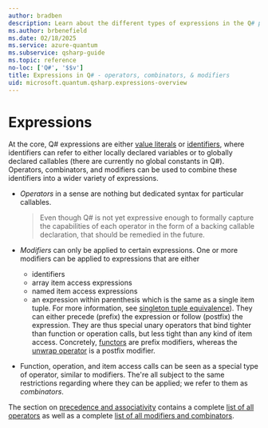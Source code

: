 ```yaml
---
author: bradben
description: Learn about the different types of expressions in the Q# programming language.
ms.author: brbenefield
ms.date: 02/18/2025
ms.service: azure-quantum
ms.subservice: qsharp-guide
ms.topic: reference
no-loc: ['Q#', '$$v']
title: Expressions in Q# - operators, combinators, & modifiers
uid: microsoft.quantum.qsharp.expressions-overview
---
```


# Expressions

At the core, Q# expressions are either [value literals](xref:microsoft.quantum.qsharp.valueliterals) or [identifiers](xref:microsoft.quantum.qsharp.expressions-overview#identifiers), where identifiers can refer to either locally declared variables or to globally declared callables (there are currently no global constants in Q#). 
Operators, combinators, and modifiers can be used to combine these identifiers into a wider variety of expressions. 

- *Operators* in a sense are nothing but dedicated syntax for particular callables. 
    >Even though Q# is not yet expressive enough to formally capture the capabilities of each operator in the form of a backing callable declaration, that should be remedied in the future. 

- *Modifiers* can only be applied to certain expressions. One or more modifiers can be applied to expressions that are either 
    - identifiers
    - array item access expressions
    - named item access expressions
    - an expression within parenthesis which is the same as a single item tuple. For more information, see [singleton tuple equivalence](xref:microsoft.quantum.qsharp.singletontupleequivalence#singleton-tuple-equivalence)). 
They can either precede (prefix) the expression or follow (postfix) the expression. They are thus special unary operators that bind tighter than function or operation calls, but less tight than any kind of item access. 
Concretely, [functors](xref:microsoft.quantum.qsharp.functorapplication#functor-application) are prefix modifiers, whereas the [unwrap operator](xref:microsoft.quantum.qsharp.itemaccessexpression#item-access-for-user-defined-types) is a postfix modifier. 

- Function, operation, and item access calls can be seen as a special type of operator, similar to modifiers. The're all subject to the same restrictions regarding where they can be applied; we refer to them as *combinators*. 

The section on [precedence and associativity](xref:microsoft.quantum.qsharp.precedenceandassociativity) contains a complete [list of all operators](xref:microsoft.quantum.qsharp.precedenceandassociativity#operators) as well as a complete [list of all modifiers and combinators](xref:microsoft.quantum.qsharp.precedenceandassociativity#modifiers-and-combinators). 






